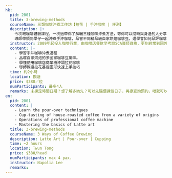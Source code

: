 ```yaml
---
hk:
  pid: 2001
  title: 3-brewing-methods
  courseName: 三類咖啡沖煮工作坊【拉花 | 手沖咖啡 | 杯測】
  description: |+
    今次嘅咖啡體驗課程，一次過帶你了解曬三種咖啡沖煮方法，等你可以隨時與身邊的人分享好咖啡！課程主要會學習到手沖咖啡、咖啡拉花、及咖啡杯測。
    導師帶領同學仔一起沖煮手沖咖啡，品嘗不同精品級自家烘焙咖啡豆。還學會如何品評咖啡的風味，從而學識沖好一杯好咖啡。而咖啡拉花部分就可以學識製作利用牛奶及奶泡，係咖啡上拉出各種獨特精緻的咖啡圖案，將一杯普通嘅咖啡瞬間變成令人驚豔的藝術品！而最後嘅咖啡杯測，你可以學到品嚐咖啡風味的杯測方法，一次過品嚐多款國家咖啡豆風味。
  instructor: 2009年起投入咖啡行業，由咖啡店餐飲至考取SCA導師資格，更到經常到國外做考察深入研究咖啡，喜歡把咖啡知識分享給家。曾為大小企業、學校、機構、各大媒體分享咖啡知識。十年以上經驗，萬勿錯過這不一樣的咖啡體驗！
  content: |-
    - 學習手沖咖啡沖煮過程
    - 品嚐自家烘焙的多國家咖啡豆風味。
    - 學懂使用咖啡店商業機沖調拉花咖啡
    - 導師教授拉花基礎圖形快速上手技巧
  time: 約2小時
  location: 觀塘
  price: $380／位
  numParticipants: 最多4人
  remarks: 未揀定時間日期？想了解多啲先？可以先隨便揀個日子，再撳查詢預約，咁就可以直接聯絡導師了解多啲先再決定啦！
en:
  pid: 2001
  content: |
    - Learn the pour-over techniques
    - Cup-tasting of house-roasted coffee from a variety of origins
    - Operations of professional coffee machine
    - Mastering the basics of Latte art
  title: 3-brewing-methods
  courseName: 3 Ways of Coffee Brewing
  description: Latte Art | Pour-over | Cupping
  time: ~2 hours
  location: Twun Tong
  price: $380/head
  numParticipants: max 4 pax.
  instructor: Napolia Lee
  remarks: 
---
```

